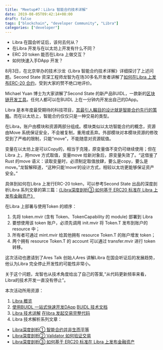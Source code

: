 ```yaml
---
title: "Meetup#7：Libra 智能合约技术详解"
date: 2019-08-05T09:42:14+08:00
draft: false
tags: ["blockchain", "developer Community", "Libra"]
categories: ["developer"]
---
```


* Libra 在国会听证后，该何去何从？
* 在Libra 开发与在以太坊上开发有什么不同？
* ERC 20 token 能否在Libra 上做交互？
* 如何快速入手DApp 开发？

8月3日，在北京举办的技术沙龙《Libra 智能合约技术详解》详细探讨了上述问题。Second State 资深工程师龙智为在场30多名开发者讲解了[如何在Libra 上发布ERC-20 合约](https://blog.secondstate.io/post/20190719-how-to-issue-erc20-token-on-libra-with-move-language-zh/)，受到大家的赞不绝口地评价。

Michael Yuan 博士为大家讲解了Second State 的新产品BUIDL，一款新的[区块链开发工具](https://buidl.secondstate.io/)。任何人都可以在BUIDL 上在一分钟内开发出自己的DApp。

Libra 是本年度最受期待的科技项目，[其最引人瞩目的设计就是智能合约先行的策略](https://blog.secondstate.io/post/20190621-libra-first-impressions-zh/)。而在以太坊上，智能合约仅仅只是一种交易的类型。

在Libra，账户由模块和资源两部分组成。模块类似以太坊智能合约的概念，资源由Move 系统保证安全，不会被复制，重用或丢弃。外部模块对本模块资源的修改受到了严格的限制，只能“move”，不能随意对资源赋值。

变量在以太坊上是可以Copy的，相当于克隆，原变量值不变仍可继续使用；但在Libra 上，用move 方式取值，变量move 给新对象后，原变量失效了。“这借鉴了Rust 的move 语义：读取变量时，必须制定取值放肆，要么是copy，要么是move。”龙智解释道，“这种只能’move‘的设计方式，相较以太坊更能够保证资产安全。”

具体到如何在Libra 上发行ERC-20 token，可以参考Second State 出品的深度剖析Libra 系列文章的第三篇：[《Libra深度剖析③ 如何基于 ERC20 标准在 Libra 上发布金融资产》](https://blog.secondstate.io/post/20190719-how-to-issue-erc20-token-on-libra-with-move-language-zh/)

在Libra 上部署与使用Token 的顺序：

1. 先将 token.mvir (含有 Token、TokenCapability 的 module) 部署到 Libra
2. 要想使用该 token 账户，必须先调用 init.mvir 将 Token.T 发布到账户的 resource 中；
3. 所有者可通过 mint.mvir 给其他拥有 resource Token.T 的账户增发 token；
4. 两个拥有 resource Token.T 的 account 可以通过 transfer.mvir 进行 token 转移。


这次活动也邀请到了Ares Talk 创始人Ares 讲解Libra 在国会听证后的发展趋势，他认为Libra 完全停止开发性的可能性非常小。

关于这个问题，龙智也从技术角度给出了自己的答案,“从代码更新频率来看，Libra的技术开发一直没有停止”。

本次活动所用资源：

1. [Libra 概览](https://github.com/CyberMiles/education/blob/master/meetups/beijing/6-libra/Libra%20AresTalk.pdf)
2. [使用BUIDL 一站式快速开发DApp](https://buidl.secondstate.io/)
[BUIDL 技术文档](https://docs.secondstate.io/buidl-developer-tool/getting-started)
3. [Libra 技术详解](https://github.com/CyberMiles/education/blob/master/meetups/beijing/6-libra/Libra-dragon.pdf)
[在libra 发起交易完整代码](https://github.com/second-state/libra-research/tree/master/examples/ERC20Token)
4. Libra 技术解析系列文章：
* [Libra深度剖析① 智能合约并非生而平等](https://blog.secondstate.io/post/20190621-libra-first-impressions-zh/)
* [Libra深度剖析② Validator 如何验证交易](https://blog.secondstate.io/post/20190701-libra-first-impressions-zh/)
* [Libra深度剖析③ 如何基于 ERC20 标准在 Libra 上发布金融资产](https://blog.secondstate.io/post/20190719-how-to-issue-erc20-token-on-libra-with-move-language-zh/)

